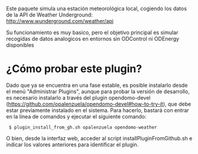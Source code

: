 Este paquete simula una estación meteorológica local, cogiendo los datos de la API de Weather Underground: 
http://www.wunderground.com/weather/api

Su funcionamiento es muy basico, pero el objetivo principal es simular recogidas de datos analogicos en entornos sin ODControl ni ODEnergy disponibles

¿Cómo probar este plugin?
=========================
Dado que ya se encuentra en una fase estable, es posible instalarlo desde el menú "Administrar Plugins", aunque para probar la versión de desarrollo, es necesario instalarlo a través del plugin opendomo-devel (https://github.com/opalenzuela/opendomo-devel#how-to-try-it), que debe estar previamente instalado en el sistema.
Para hacerlo, bastará con entrar en la línea de comandos y ejecutar el siguiente comando:

     $ plugin_install_from_gh.sh opalenzuela opendomo-weather

O bien, desde la interfaz web, acceder al script installPluginFromGithub.sh e indicar los valores anteriores para identificar el plugin.
